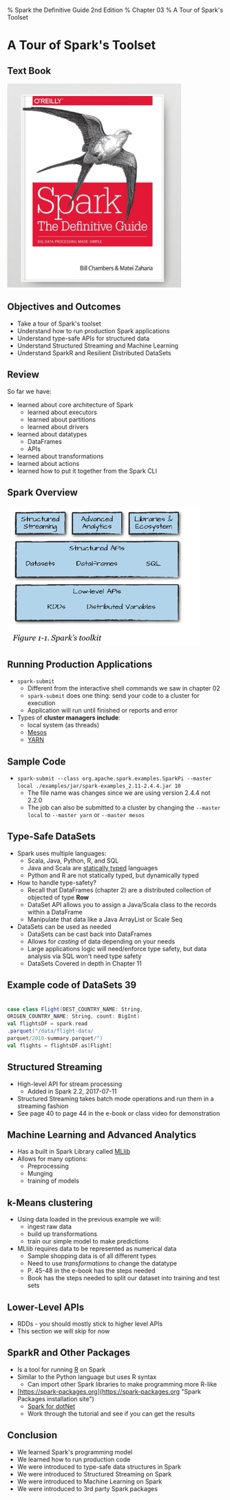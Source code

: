 % Spark the Definitive Guide 2nd Edition
% Chapter 03
% A Tour of Spark's Toolset

# A Tour of Spark's Toolset

## Text Book

![*itmd-521 textbook*](images/spark-book.png "Spark TextBook")

## Objectives and Outcomes

- Take a tour of Spark's toolset
- Understand how to run production Spark applications
- Understand type-safe APIs for structured data
- Understand Structured Streaming and Machine Learning
- Understand SparkR and Resilient Distributed DataSets

## Review

So far we have:

- learned about core architecture of Spark
  - learned about executors
  - learned about partitions
  - learned about drivers
- learned about datatypes
  - DataFrames
  - APIs
- learned about transformations
- learned about actions
- learned how to put it together from the Spark CLI

## Spark Overview

![*Figure 3-1 Spark's Toolsets*](images/fig3-1.png "Figure 3-1 Spark Architecture")

## Running Production Applications

- `spark-submit`
  - Different from the interactive shell commands we saw in chapter 02
  - `spark-submit` does one thing: send your code to a cluster for execution
  - Application will run until finished or reports and error
- Types of **cluster managers include**:
  - local system (as threads)
  - [Mesos](http://mesos.apache.org/ "Apache Mesos page")
  - [YARN](https://hadoop.apache.org/docs/r2.9.2/hadoop-yarn/hadoop-yarn-site/YARN.html "Apache YARN page")

## Sample Code

- ```spark-submit --class org.apache.spark.examples.SparkPi --master local ./examples/jar/spark-examples_2.11-2.4.4.jar 10```
  - The file name was changes since we are using version 2.4.4 not 2.2.0
  - The job can also be submitted to a cluster by changing the `--master local` to `--master yarn` or `--master mesos`

## Type-Safe DataSets

- Spark uses multiple languages:
  - Scala, Java, Python, R, and SQL
  - Java and Scala are [statically typed](https://en.wikipedia.org/wiki/Type_system "Static typing wiki page") languages
  - Python and R are not statically typed, but dynamically typed
- How to handle type-safety?
  - Recall that DataFrames (chapter 2) are a distributed collection of objected of type **Row**
  - DataSet API allows you to assign a Java/Scala class to the records within a DataFrame
  - Manipulate that data like a Java ArrayList or Scale Seq
- DataSets can be used as needed
  - DataSets can be cast back into DataFrames
  - Allows for *casting* of data depending on your needs
  - Large applications logic will need/enforce type safety, but data analysis via SQL won't need type safety
  - DataSets Covered in depth in Chapter 11

## Example code of DataSets 39

```Scala

case class Flight(DEST_COUNTRY_NAME: String,
ORIGEN_COUNTRY_NAME: String, count: BigInt)
val flightsDF = spark.read
.parquet("/data/flight-data/
parquet/2010-summary.parquet/")
val flights = flightsDF.as[Flight]

```

## Structured Streaming

- High-level API for stream processing
  - Added in Spark 2.2, 2017-07-11
- Structured Streaming takes batch mode operations and run them in a streaming fashion
- See page 40 to page 44 in the e-book or class video for demonstration

## Machine Learning and Advanced Analytics

- Has a built in Spark Library called [MLlib](https://en.wikipedia.org/wiki/Apache_Spark#MLlib_Machine_Learning_Library "MLlib wiki page")
- Allows for many options:
  - Preprocessing
  - Munging
  - training of models

## k-Means clustering

- Using data loaded in the previous example we will:
  - ingest raw data
  - build up transformations
  - train our simple model to make predictions
- MLlib requires data to be represented as numerical data
  - Sample shopping data is of all different types
  - Need to use *transformations* to change the datatype
  - P. 45-48 in the e-book has the steps needed
  - Book has the steps needed to split our dataset into training and test sets

## Lower-Level APIs

- RDDs - you should mostly stick to higher level APIs
- This section we will skip for now

## SparkR and Other Packages

- Is a tool for running [R](https://en.wikipedia.org/wiki/R_\(programming_language\) "R programming language") on Spark
- Similar to the Python language but uses R syntax
  - Can import other Spark libraries to make programming more R-like
- [https://spark-packages.org](https://spark-packages.org "Spark Packages installation site")
  - [Spark for dotNet](https://dotnet.microsoft.com/apps/data/spark "dotnet plugin for Spark")
  - Work through the tutorial and see if you can get the results

## Conclusion

- We learned Spark's programming model
- We learned how to run production code
- We were introduced to type-safe data structures in Spark
- We were introduced to Structured Streaming on Spark
- We were introduced to Machine Learning on Spark
- We were introduced to 3rd party Spark packages

